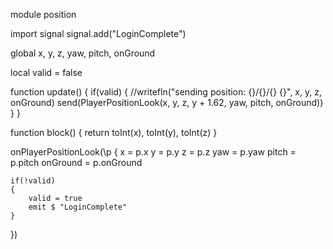 module position

import signal
signal.add("LoginComplete")

global x, y, z, yaw, pitch, onGround

local valid = false

function update()
{
	if(valid)
	{
		//writefln("sending position: {}/{}/{} {}", x, y, z, onGround)
		send(PlayerPositionLook(x, y, z, y + 1.62, yaw, pitch, onGround))
	}
}

function block()
{
	return toInt(x), toInt(y), toInt(z)
}

onPlayerPositionLook(\p
{
	x = p.x
	y = p.y
	z = p.z
	yaw = p.yaw
	pitch = p.pitch
	onGround = p.onGround
	
	if(!valid)
	{
		valid = true
		emit $ "LoginComplete"
	}
})